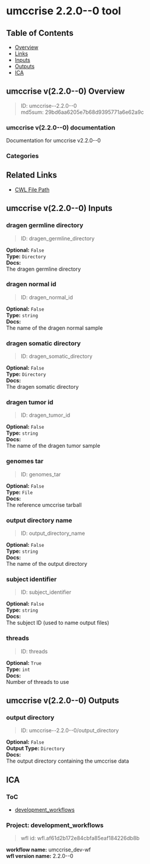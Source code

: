 
umccrise 2.2.0--0 tool
======================

## Table of Contents
  
- [Overview](#umccrise-v220--0-overview)  
- [Links](#related-links)  
- [Inputs](#umccrise-v220--0-inputs)  
- [Outputs](#umccrise-v220--0-outputs)  
- [ICA](#ica)  


## umccrise v(2.2.0--0) Overview



  
> ID: umccrise--2.2.0--0  
> md5sum: 29bd6aa6205e7b68d9395771a6e62a9c

### umccrise v(2.2.0--0) documentation
  
Documentation for umccrise v2.2.0--0

### Categories
  


## Related Links
  
- [CWL File Path](../../../../../../tools/umccrise/2.2.0--0/umccrise__2.2.0--0.cwl)  

  


## umccrise v(2.2.0--0) Inputs

### dragen germline directory



  
> ID: dragen_germline_directory
  
**Optional:** `False`  
**Type:** `Directory`  
**Docs:**  
The dragen germline directory


### dragen normal id



  
> ID: dragen_normal_id
  
**Optional:** `False`  
**Type:** `string`  
**Docs:**  
The name of the dragen normal sample


### dragen somatic directory



  
> ID: dragen_somatic_directory
  
**Optional:** `False`  
**Type:** `Directory`  
**Docs:**  
The dragen somatic directory


### dragen tumor id



  
> ID: dragen_tumor_id
  
**Optional:** `False`  
**Type:** `string`  
**Docs:**  
The name of the dragen tumor sample


### genomes tar



  
> ID: genomes_tar
  
**Optional:** `False`  
**Type:** `File`  
**Docs:**  
The reference umccrise tarball


### output directory name



  
> ID: output_directory_name
  
**Optional:** `False`  
**Type:** `string`  
**Docs:**  
The name of the output directory


### subject identifier



  
> ID: subject_identifier
  
**Optional:** `False`  
**Type:** `string`  
**Docs:**  
The subject ID (used to name output files)


### threads



  
> ID: threads
  
**Optional:** `True`  
**Type:** `int`  
**Docs:**  
Number of threads to use

  


## umccrise v(2.2.0--0) Outputs

### output directory



  
> ID: umccrise--2.2.0--0/output_directory  

  
**Optional:** `False`  
**Output Type:** `Directory`  
**Docs:**  
The output directory containing the umccrise data
  

  


## ICA

### ToC
  
- [development_workflows](#project-development_workflows)  


### Project: development_workflows


> wfl id: wfl.af61d2b172e84cbfa85eaf184226db8b  

  
**workflow name:** umccrise_dev-wf  
**wfl version name:** 2.2.0--0  

  

